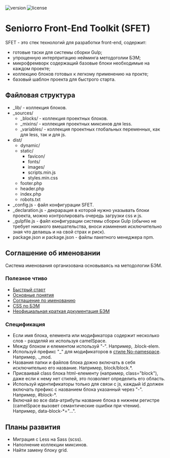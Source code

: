 ![version](https://img.shields.io/badge/dynamic/json.svg?label=version&url=https%3A%2F%2Fraw.githubusercontent.com%2Fseniorro%2Fsfet%2Fmaster%2Fpackage.json&query=version&colorB=green)
![license](https://img.shields.io/badge/dynamic/json.svg?label=license&url=https%3A%2F%2Fraw.githubusercontent.com%2Fseniorro%2Fsfet%2Fmaster%2Fpackage.json&query=license&colorB=blue)

# Seniorro Front-End Toolkit (SFET)
SFET - это стек технологий для разработки front-end, содержит:
- готовые таски для системы сборки Gulp;
- упрощенную интерпритацию нейминга методоголии БЭМ;
- микрофремворк содержащий базовые блоки необходимые на каждом проекте;
- коллекцию блоков готовых к легкому применению на прокте;
- базовый шаблон проекта для быстрого старта.

## Файловая структура
- _lib/ - коллекция блоков.
- _sources/
    - _blocks/ - коллекция проектных блоков.
    - _mixins/ - коллекция проектных миксинов для less.
    - _variables/ - коллекция проектных глобальных переменных, как для less, так и для js.
- dist/
    - dynamic/
    - static/
        - favicon/
        - fonts/
        - images/
        - scripts.min.js
        - styles.min.css
    - footer.php
    - header.php
    - index.php
    - robots.txt
- _config.js - файл конфигурации SFET.
- _declaration.js  - декрарация в которой нужно указывать блоки проекта, можно контролировать очередь загрузки css и js.
- _gulpfile.js  - файл конфигурации системы сборки Gulp (обычно не требует никакого вмешательства, вноси изминения исключительно зная что делаешь и на свой страх и риск).
- package.json и package.json - файлы пакетного менеджера npm.

## Соглашение об именовании
Система именования организована основываясь на методологии БЭМ.

### Полезное чтиво
- [Быстрый старт](https://ru.bem.info/methodology/quick-start/)
- [Основные понятия](https://ru.bem.info/methodology/key-concepts/)
- [Соглашение по именованию](https://ru.bem.info/methodology/naming-convention/)
- [CSS по БЭМ](https://ru.bem.info/methodology/css/)
- [Неофициальная краткая документация БЭМ](http://nicothin.github.io/idiomatic-pre-CSS/)

### Спецификация
- Если имя блока, елемента или модификатора содержит несколько слов - разделяй их используя camelSpace.
- Между блоком и елементом используй "-". Например, .block-elem.
- Используй префикс "_" для модификаторов в [стиле No-namespace](https://ru.bem.info/methodology/naming-convention/#%D0%A1%D1%82%D0%B8%D0%BB%D1%8C-no-namespace). Например, ._mod.
- Названия папки и файлов блока дожно включать в себя исключительно его название. Например, block/block.*.
- Присваивай class блока html-елементу (например, class="block"), даже если к нему нет стилей, это позволяет определить его область.
- Используй идентификаторы только для связи с js, каждый id должен включать префикс с названием блока указанный через "-". Например, #block-*.
- Включай во все data-атрибуты название блока в нижнем регистре (camelSpace вызовет семантические ошибки при чтении). Например, data-block-*="...".

## Планы развития
- Миграция с Less на Sass (scss).
- Наполнение коллекции миксинов.
- Найти замену блоку grid.
